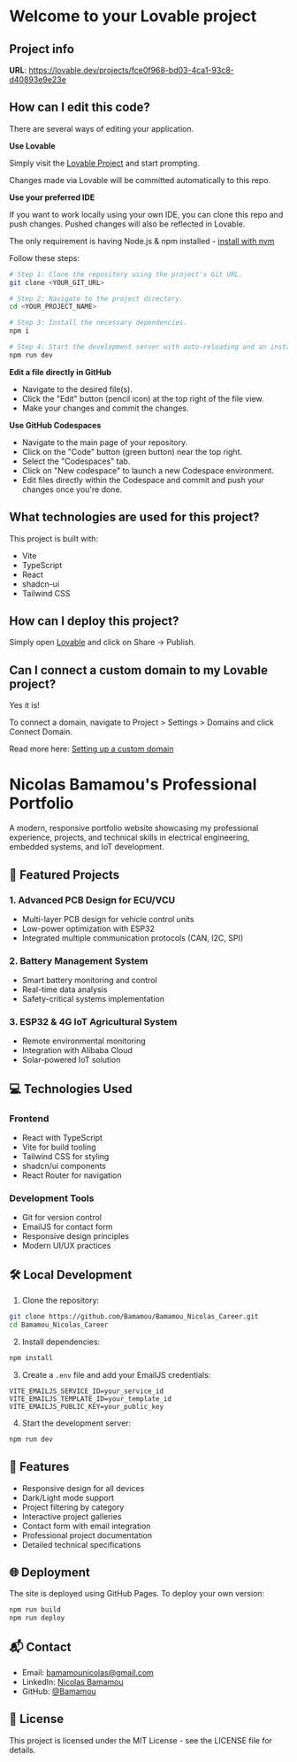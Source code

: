 # Welcome to your Lovable project

## Project info

**URL**: https://lovable.dev/projects/fce0f968-bd03-4ca1-93c8-d40893e9e23e

## How can I edit this code?

There are several ways of editing your application.

**Use Lovable**

Simply visit the [Lovable Project](https://lovable.dev/projects/fce0f968-bd03-4ca1-93c8-d40893e9e23e) and start prompting.

Changes made via Lovable will be committed automatically to this repo.

**Use your preferred IDE**

If you want to work locally using your own IDE, you can clone this repo and push changes. Pushed changes will also be reflected in Lovable.

The only requirement is having Node.js & npm installed - [install with nvm](https://github.com/nvm-sh/nvm#installing-and-updating)

Follow these steps:

```sh
# Step 1: Clone the repository using the project's Git URL.
git clone <YOUR_GIT_URL>

# Step 2: Navigate to the project directory.
cd <YOUR_PROJECT_NAME>

# Step 3: Install the necessary dependencies.
npm i

# Step 4: Start the development server with auto-reloading and an instant preview.
npm run dev
```

**Edit a file directly in GitHub**

- Navigate to the desired file(s).
- Click the "Edit" button (pencil icon) at the top right of the file view.
- Make your changes and commit the changes.

**Use GitHub Codespaces**

- Navigate to the main page of your repository.
- Click on the "Code" button (green button) near the top right.
- Select the "Codespaces" tab.
- Click on "New codespace" to launch a new Codespace environment.
- Edit files directly within the Codespace and commit and push your changes once you're done.

## What technologies are used for this project?

This project is built with:

- Vite
- TypeScript
- React
- shadcn-ui
- Tailwind CSS

## How can I deploy this project?

Simply open [Lovable](https://lovable.dev/projects/fce0f968-bd03-4ca1-93c8-d40893e9e23e) and click on Share -> Publish.

## Can I connect a custom domain to my Lovable project?

Yes it is!

To connect a domain, navigate to Project > Settings > Domains and click Connect Domain.

Read more here: [Setting up a custom domain](https://docs.lovable.dev/tips-tricks/custom-domain#step-by-step-guide)

# Nicolas Bamamou's Professional Portfolio

A modern, responsive portfolio website showcasing my professional experience, projects, and technical skills in electrical engineering, embedded systems, and IoT development.

## 🚀 Featured Projects

### 1. Advanced PCB Design for ECU/VCU
- Multi-layer PCB design for vehicle control units
- Low-power optimization with ESP32
- Integrated multiple communication protocols (CAN, I2C, SPI)

### 2. Battery Management System
- Smart battery monitoring and control
- Real-time data analysis
- Safety-critical systems implementation

### 3. ESP32 & 4G IoT Agricultural System
- Remote environmental monitoring
- Integration with Alibaba Cloud
- Solar-powered IoT solution

## 💻 Technologies Used

### Frontend
- React with TypeScript
- Vite for build tooling
- Tailwind CSS for styling
- shadcn/ui components
- React Router for navigation

### Development Tools
- Git for version control
- EmailJS for contact form
- Responsive design principles
- Modern UI/UX practices

## 🛠️ Local Development

1. Clone the repository:
```bash
git clone https://github.com/Bamamou/Bamamou_Nicolas_Career.git
cd Bamamou_Nicolas_Career
```

2. Install dependencies:
```bash
npm install
```

3. Create a `.env` file and add your EmailJS credentials:
```env
VITE_EMAILJS_SERVICE_ID=your_service_id
VITE_EMAILJS_TEMPLATE_ID=your_template_id
VITE_EMAILJS_PUBLIC_KEY=your_public_key
```

4. Start the development server:
```bash
npm run dev
```

## 📱 Features

- Responsive design for all devices
- Dark/Light mode support
- Project filtering by category
- Interactive project galleries
- Contact form with email integration
- Professional project documentation
- Detailed technical specifications

## 🌐 Deployment

The site is deployed using GitHub Pages. To deploy your own version:

```bash
npm run build
npm run deploy
```

## 📬 Contact

- Email: bamamounicolas@gmail.com
- LinkedIn: [Nicolas Bamamou](https://www.linkedin.com/in/nicolas-bamamou/)
- GitHub: [@Bamamou](https://github.com/Bamamou)

## 📄 License

This project is licensed under the MIT License - see the LICENSE file for details.
